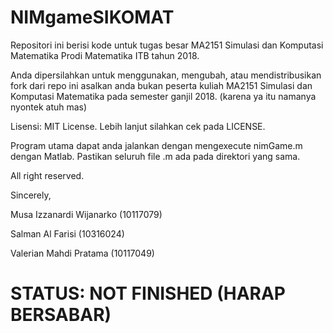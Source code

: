 # NIMgameSIKOMAT
Repositori ini berisi kode untuk tugas besar MA2151 Simulasi dan Komputasi Matematika Prodi Matematika ITB tahun 2018.

Anda dipersilahkan untuk menggunakan, mengubah, atau mendistribusikan fork dari repo ini asalkan anda bukan peserta kuliah MA2151 Simulasi dan Komputasi Matematika pada semester ganjil 2018. (karena ya itu namanya nyontek atuh mas)

Lisensi: MIT License. Lebih lanjut silahkan cek pada LICENSE.

Program utama dapat anda jalankan dengan mengexecute nimGame.m dengan Matlab. Pastikan seluruh file .m ada pada direktori yang sama.

All right reserved.

Sincerely,

Musa Izzanardi Wijanarko (10117079)

Salman Al Farisi (10316024)

Valerian Mahdi Pratama (10117049)

# STATUS: NOT FINISHED (HARAP BERSABAR)
